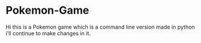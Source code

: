 # Pokemon-Game
Hi this is a Pokemon game which is a command line version made in python i'll continue to make changes in it.

